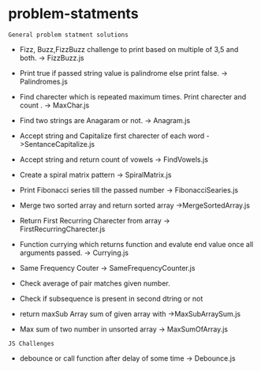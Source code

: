 # problem-statments

`General problem statment solutions`

- Fizz, Buzz,FizzBuzz challenge to print based on multiple of 3,5 and both. -> FizzBuzz.js

* Print true if passed string value is palindrome else print false. -> Palindromes.js

* Find charecter which is repeated maximum times. Print charecter and count . -> MaxChar.js

* Find two strings are Anagaram or not. -> Anagram.js

* Accept string and Capitalize first charecter of each word ->SentanceCapitalize.js

* Accept string and return count of vowels -> FindVowels.js

* Create a spiral matrix pattern -> SpiralMatrix.js

* Print Fibonacci series till the passed number -> FibonacciSearies.js

* Merge two sorted array and return sorted array ->MergeSortedArray.js

* Return First Recurring Charecter from array -> FirstRecurringCharecter.js

* Function currying which returns function and evalute end value once all arguments passed. -> Currying.js

* Same Frequency Couter -> SameFrequencyCounter.js

* Check average of pair matches given number.

* Check if subsequence is present in second dtring or not

* return maxSub Array sum of given array with ->MaxSubArraySum.js

* Max sum of two number in unsorted array -> MaxSumOfArray.js

`JS Challenges`

- debounce or call function after delay of some time -> Debounce.js
